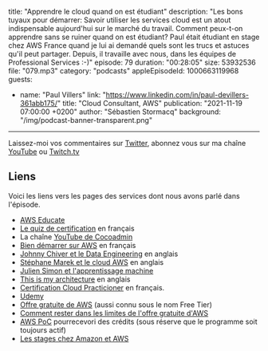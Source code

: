 title: "Apprendre le cloud quand on est étudiant"
description: "Les bons tuyaux pour démarrer: Savoir utiliser les services cloud est un atout indispensable aujourd'hui sur le marché du travail. Comment peux-t-on apprendre sans se ruiner quand on est étudiant?  Paul était étudiant en stage chez AWS France quand je lui ai demandé quels sont les trucs et astuces qu'il peut partager. Depuis, il travaille avec nous, dans les équipes de Professional Services :-)"
episode: 79
duration: "00:28:05"
size: 53932536
file: "079.mp3"
category: "podcasts"
appleEpisodeId: 1000663119968
guests:
  - name: "Paul Villers"
    link: "https://www.linkedin.com/in/paul-devillers-361abb175/"
    title: "Cloud Consultant, AWS"
publication: "2021-11-19 07:00:00 +0200"
author: "Sébastien Stormacq"
background: "/img/podcast-banner-transparent.png"
---

Laissez-moi vos commentaires sur [Twitter](https://twitter.com/sebsto), abonnez vous sur ma chaîne [YouTube](https://www.youtube.com/sebsto) ou [Twitch.tv](https://www.twitch.tv/sebAWS)

## Liens

Voici les liens vers les pages des services dont nous avons parlé dans l'épisode.

- [AWS Educate](https://aws.amazon.com/education/awseducate/)
- [Le quiz de certification](https://www.youtube.com/playlist?list=PLZ_TUMnTqfu8d-49JNxwwjAH5rbSpmyiX) en français
- La chaîne [YouTube de Cocoadmin](https://www.youtube.com/channel/UCVRJ6D343dX-x730MRP8tNw)
- [Bien démarrer sur AWS](https://stormacq.com/2020/08/31/bien-demarrer.html) en français
- [Johnny Chiver et le Data Engineering](https://www.youtube.com/channel/UC1IDyL-bHNBW9fosTXHOYLw) en anglais
- [Stéphane Marek et le cloud AWS](https://www.youtube.com/channel/UCGWZY-0pONnKmF98dhZy9CQ) en anglais
- [Julien Simon et l'apprentissage machine](https://www.youtube.com/watch?v=ZZ2PyBzngtY)
- [This is my architecture](https://aws.amazon.com/architecture/this-is-my-architecture/) en anglais 
- [Certification Cloud Practicioner](https://aws.amazon.com/fr/certification/certified-cloud-practitioner/?nc1=h_ls) en français.
- [Udemy](http://udemy.com)
- [Offre gratuite de AWS](https://aws.amazon.com/fr/free/) (aussi connu sous le nom Free Tier)
- [Comment rester dans les limites de l'offre gratuite d'AWS](https://www.youtube.com/watch?v=qbxUI3TxFA4)
- [AWS PoC](https://aws.amazon.com/fr/solutionspace/security-analytics-with-palo-alto-networks-and-splunk/get-started/) pourrecevori des crédits (sous réserve que le programme soit toujours actif)
- [Les stages chez Amazon et AWS](https://www.amazon.jobs/fr/teams/internships-for-students )